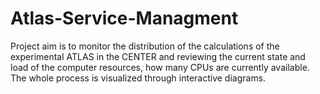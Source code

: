 # Atlas-Service-Managment
Project aim is to monitor the distribution of the calculations of the experimental ATLAS in the CENTER and reviewing the current state and load of the computer resources, how many CPUs are currently available. The whole process is visualized through interactive diagrams. 
